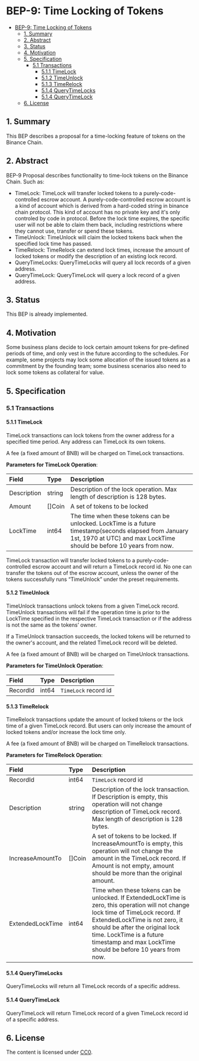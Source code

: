 # BEP-9: Time Locking of Tokens

- [BEP-9: Time Locking of Tokens](#bep-9-time-locking-of-tokens)
  - [1. Summary](#1-summary)
  - [2. Abstract](#2-abstract)
  - [3. Status](#3-status)
  - [4. Motivation](#4-motivation)
  - [5. Specification](#5-specification)
    - [5.1 Transactions](#51-transactions)
      - [5.1.1 TimeLock](#511-timelock)
      - [5.1.2 TimeUnlock](#512-timeunlock)
      - [5.1.3 TimeRelock](#513-timerelock)
      - [5.1.4 QueryTimeLocks](#514-querytimelocks)
      - [5.1.4 QueryTimeLock](#514-querytimelock)
  - [6. License](#6-license)

## 1.  Summary

This BEP describes a proposal for a time-locking feature of tokens on the Binance Chain.

## 2.  Abstract

BEP-9 Proposal describes functionality to time-lock tokens on the Binance Chain. Such as:

+ TimeLock: TimeLock will transfer locked tokens to a purely-code-controlled escrow account. A purely-code-controlled escrow account is a kind of account which is derived from a hard-coded string in binance chain protocol. This kind of account has no private key and it's only controled by code in protocol. Before the lock time expires, the specific user will not be able to claim them back, including restrictions where they cannot use, transfer or spend these tokens.
+ TimeUnlock: TimeUnlock will claim the locked tokens back when the specified lock time has passed.
+ TimeRelock: TimeRelock can extend lock times, increase the amount of locked tokens or modify the description of an existing lock record.
+ QueryTimeLocks: QueryTimeLocks will query all lock records of a given address.
+ QueryTimeLock: QueryTimeLock will query a lock record of a given address.


## 3.  Status

This BEP is already implemented.

## 4.  Motivation

Some business plans decide to lock certain amount tokens for pre-defined periods of time, and only vest in the future according to the schedules.
For example, some projects may lock some allocation of the issued tokens as a commitment by the founding team; some business scenarios also need to lock some tokens as collateral for value.

## 5.  Specification

###  5.1 Transactions

#### 5.1.1 TimeLock

TimeLock transactions can lock tokens from the owner address for a specified time period. Any address can TimeLock its own tokens.

A fee (a fixed amount of BNB) will be charged on TimeLock transactions.

**Parameters for TimeLock Operation**:

| **Field**    | **Type** | **Description**                                              |
| :------------ | :-------- | :------------------------------------------------------------ |
| Description   | string  | Description of the lock operation. Max length of description is 128 bytes. |
| Amount        | []Coin   | A set of tokens to be locked |
| LockTime      | int64  | The time when these tokens can be unlocked. LockTime is a future timestamp(seconds elapsed from January 1st, 1970 at UTC) and max LockTime should be before 10 years from now.  |

TimeLock transaction will transfer locked tokens to a purely-code-controlled escrow account and will return a TimeLock record id. No one can transfer the tokens out of the escrow account, unless the owner of the tokens successfully runs “TimeUnlock” under the preset requirements.

#### 5.1.2 TimeUnlock

TimeUnlock transactions unlock tokens from a given TimeLock record. TimeUnlock transactions will fail if the operation time is prior to the LockTime specified in the respective TimeLock transaction or if the address is not the same as the tokens’ owner.

If a TimeUnlock transaction succeeds, the locked tokens will be returned to the owner's account, and the related TimeLock record will be deleted.

A fee (a fixed amount of BNB) will be charged on TimeUnlock transactions.


**Parameters for TimeUnlock Operation**:

| **Field**    | **Type** | **Description**                                              |
| :------------ | :-------- | :------------------------------------------------------------ |
| RecordId   | int64  | `TimeLock` record id |

#### 5.1.3 TimeRelock

TimeRelock transactions update the amount of locked tokens or the lock time of a given TimeLock record. But users can only increase the amount of locked tokens and/or increase the lock time only.

A fee (a fixed amount of BNB) will be charged on TimeRelock transactions.


**Parameters for TimeRelock Operation**:

| **Field**    | **Type** | **Description**                                              |
| :------------ | :-------- | :------------------------------------------------------------ |
| RecordId    | int64  | `TimeLock` record id |
| Description   | string  | Description of the lock transaction. If Description is empty, this operation will not change description of TimeLock record. Max length of description is 128 bytes. |
| IncreaseAmountTo      | []Coin  | A set of tokens to be locked. If IncreaseAmountTo is empty, this operation will not change the amount in the TimeLock record. If Amount is not empty, amount should be more than the original amount. |
| ExtendedLockTime      | int64  | Time when these tokens can be unlocked. If ExtendedLockTime is zero, this operation will not change lock time of TimeLock record. If ExtendedLockTime is not zero, it should be after the original lock time. LockTime is a future timestamp and max LockTime should be before 10 years from now. |

#### 5.1.4 QueryTimeLocks

QueryTimeLocks will return all TimeLock records of a specific address.

#### 5.1.4 QueryTimeLock

QueryTimeLock will return TimeLock record of a given TimeLock record id of a specific address.

## 6. License

The content is licensed under [CC0](https://creativecommons.org/publicdomain/zero/1.0/).
